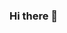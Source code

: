 ### Hi there 👋

<!--
**rikeprado/rikeprado** is a ✨ _special_ ✨ repository because its `README.md` (this file) appears on your GitHub profile.
![Aryclenio GitHub Stats](https://github-readme-stats.vercel.app/api?username=aryclenio&show_icons=true)


Here are some ideas to get you started:

- 🔭 I’m currently working on ...
- 🌱 I’m currently learning ...
- 👯 I’m looking to collaborate on ...
- 🤔 I’m looking for help with ...
- 💬 Ask me about ...
- 📫 How to reach me: ...
- 😄 Pronouns: ...
- ⚡ Fun fact: ...
-->
